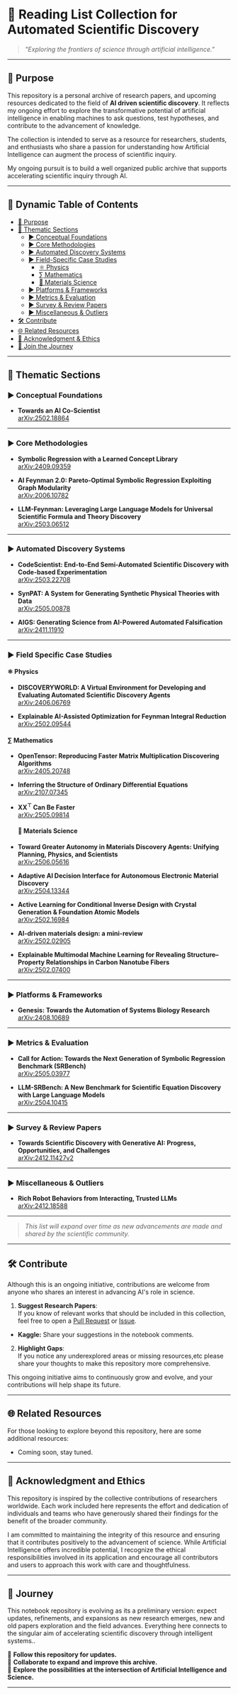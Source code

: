 # **🚀 Reading List Collection for Automated Scientific Discovery**

> *"Exploring the frontiers of science through artificial intelligence."*

---

## 🌌 Purpose

This repository is a personal archive of research papers, and upcoming resources dedicated to the field of **AI driven scientific discovery**. It reflects my ongoing effort to explore the transformative potential of artificial intelligence in enabling machines to ask questions, test hypotheses, and contribute to the advancement of knowledge.

The collection is intended to serve as a resource for researchers, students, and enthusiasts who share a passion for understanding how Artificial Intelligence can augment the process of scientific inquiry.

My ongoing pursuit is to build a well organized public archive that supports accelerating scientific inquiry through AI.

---

## 🧭 Dynamic Table of Contents

- [🌌 Purpose](#-purpose)  
- [📂 Thematic Sections](#-thematic-sections)  
  - [▶️ Conceptual Foundations](#conceptual-foundations)  
  - [▶️ Core Methodologies](#core-methodologies)  
  - [▶️ Automated Discovery Systems](#automated-discovery-systems)  
  - [▶️ Field-Specific Case Studies](#field-specific-case-studies)  
    - [⚛️ Physics](#-physics)  
    - [∑ Mathematics](#-mathematics)
    - [🔬 Materials Science](#-mathematics)
  - [▶️ Platforms & Frameworks](#platforms--frameworks)  
  - [▶️ Metrics & Evaluation](#metrics--evaluation)  
  - [▶️ Survey & Review Papers](#survey--review-papers)  
  - [▶️ Miscellaneous & Outliers](#miscellaneous--outliers)  
- [🛠️ Contribute](#-contribute)  
- [🌐 Related Resources](#-related-resources)  
- [📜 Acknowledgment & Ethics](#-acknowledgment--ethics)  
- [📣 Join the Journey](#-join-the-journey)  

---

## 📂 Thematic Sections

### ▶️ Conceptual Foundations
- **Towards an AI Co-Scientist**  
  [arXiv:2502.18864](https://arxiv.org/abs/2502.18864)

---

### ▶️ Core Methodologies
- **Symbolic Regression with a Learned Concept Library**  
  [arXiv:2409.09359](https://arxiv.org/abs/2409.09359)

- **AI Feynman 2.0: Pareto-Optimal Symbolic Regression Exploiting Graph Modularity**  
  [arXiv:2006.10782](https://arxiv.org/abs/2006.10782)

- **LLM-Feynman: Leveraging Large Language Models for Universal Scientific Formula and Theory Discovery**  
  [arXiv:2503.06512](https://arxiv.org/abs/2503.06512)

---

### ▶️ Automated Discovery Systems
- **CodeScientist: End-to-End Semi-Automated Scientific Discovery with Code-based Experimentation**  
  [arXiv:2503.22708](https://arxiv.org/abs/2503.22708)

- **SynPAT: A System for Generating Synthetic Physical Theories with Data**  
  [arXiv:2505.00878](https://arxiv.org/abs/2505.00878)

- **AIGS: Generating Science from AI-Powered Automated Falsification**  
  [arXiv:2411.11910](https://arxiv.org/abs/2411.11910)

---

### ▶️ Field Specific Case Studies

#### ⚛️ Physics
- **DISCOVERYWORLD: A Virtual Environment for Developing and Evaluating Automated Scientific Discovery Agents**  
  [arXiv:2406.06769](https://arxiv.org/abs/2406.06769)

- **Explainable AI-Assisted Optimization for Feynman Integral Reduction**  
  [arXiv:2502.09544](https://arxiv.org/abs/2502.09544)

#### ∑ Mathematics
- **OpenTensor: Reproducing Faster Matrix Multiplication Discovering Algorithms**  
  [arXiv:2405.20748](https://arxiv.org/abs/2405.20748)

- **Inferring the Structure of Ordinary Differential Equations**  
  [arXiv:2107.07345](https://arxiv.org/abs/2107.07345)

- **$\mathbf{X X^{\top}}$ Can Be Faster**  
  [arXiv:2505.09814](https://arxiv.org/abs/2505.09814)

  #### 🔬 Materials Science
- **Toward Greater Autonomy in Materials Discovery Agents: Unifying Planning, Physics, and Scientists**  
  [arXiv:2506.05616](https://arxiv.org/abs/2506.05616)

- **Adaptive AI Decision Interface for Autonomous Electronic Material Discovery**  
  [arXiv:2504.13344](https://arxiv.org/abs/2504.13344)

- **Active Learning for Conditional Inverse Design with Crystal Generation & Foundation Atomic Models**  
  [arXiv:2502.16984](https://arxiv.org/abs/2502.16984)

- **AI-driven materials design: a mini-review**  
  [arXiv:2502.02905](https://arxiv.org/abs/2502.02905)

- **Explainable Multimodal Machine Learning for Revealing Structure–Property Relationships in Carbon Nanotube Fibers**  
  [arXiv:2502.07400](https://arxiv.org/abs/2502.07400)
  
  

---

### ▶️ Platforms & Frameworks
- **Genesis: Towards the Automation of Systems Biology Research**  
  [arXiv:2408.10689](https://arxiv.org/abs/2408.10689)

---

### ▶️ Metrics & Evaluation
- **Call for Action: Towards the Next Generation of Symbolic Regression Benchmark (SRBench)**  
  [arXiv:2505.03977](https://arxiv.org/abs/2505.03977)

- **LLM-SRBench: A New Benchmark for Scientific Equation Discovery with Large Language Models**  
  [arXiv:2504.10415](https://arxiv.org/abs/2504.10415)

---

### ▶️ Survey & Review Papers
- **Towards Scientific Discovery with Generative AI: Progress, Opportunities, and Challenges**  
  [arXiv:2412.11427v2](https://arxiv.org/abs/2412.11427v2)

---

### ▶️ Miscellaneous & Outliers
- **Rich Robot Behaviors from Interacting, Trusted LLMs**  
  [arXiv:2412.18588](https://arxiv.org/abs/2412.18588)

---


> *This list will expand over time as new advancements are made and shared by the scientific community.*


---

## 🛠️ Contribute

Although this is an ongoing initiative, contributions are welcome from anyone who shares an interest in advancing AI's role in science.

1. **Suggest Research Papers**:  
   If you know of relevant works that should be included in this collection, feel free to open a [Pull Request](https://github.com/Alphino1/Reading-List-Collection-for-Scientific-Discovery/pulls) or [Issue](https://github.com/Alphino1/Reading-List-Collection-for-Scientific-Discovery/issues).

- **Kaggle:** Share your suggestions in the notebook comments.

2. **Highlight Gaps**:  
   If you notice any underexplored areas or missing resources,etc please share your thoughts to make this repository more comprehensive.

This ongoing initiative aims to continuously grow and evolve, and your contributions will help shape its future.

---

## 🌐 Related Resources

For those looking to explore beyond this repository, here are some additional resources:
- Coming soon, stay tuned.

---

## 📜 Acknowledgment and Ethics

This repository is inspired by the collective contributions of researchers worldwide. Each work included here represents the effort and dedication of individuals and teams who have generously shared their findings for the benefit of the broader community.

I am committed to maintaining the integrity of this resource and ensuring that it contributes positively to the advancement of science. While Artificial Intelligence offers incredible potential, I recognize the ethical responsibilities involved in its application and encourage all contributors and users to approach this work with care and thoughtfulness.

---

## 📣 Journey

This notebook repository is evolving as its a preliminary version: expect updates, refinements, and expansions as new research emerges, new and old papers exploration and the field advances. Everything here connects to the singular aim of accelerating scientific discovery through intelligent systems..

🌟 **Follow this repository for updates.**  
🌟 **Collaborate to expand and improve this archive.**  
🌟 **Explore the possibilities at the intersection of Artificial Intelligence and Science.**

---
